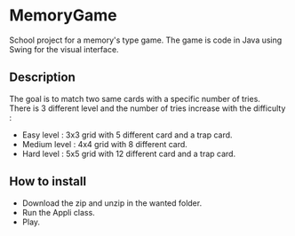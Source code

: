 # MemoryGame
School project for a memory's type game. 
The game is code in Java using Swing for the visual interface.

## Description

The goal is to match two same cards with a specific number of tries.  
There is 3 different level and the number of tries increase with the difficulty :
- Easy level : 3x3 grid with 5 different card and a trap card.
- Medium level : 4x4 grid with 8 different card.
- Hard level : 5x5 grid with 12 different card and a trap card.

## How to install 

- Download the zip and unzip in the wanted folder.
- Run the Appli class.
- Play.
